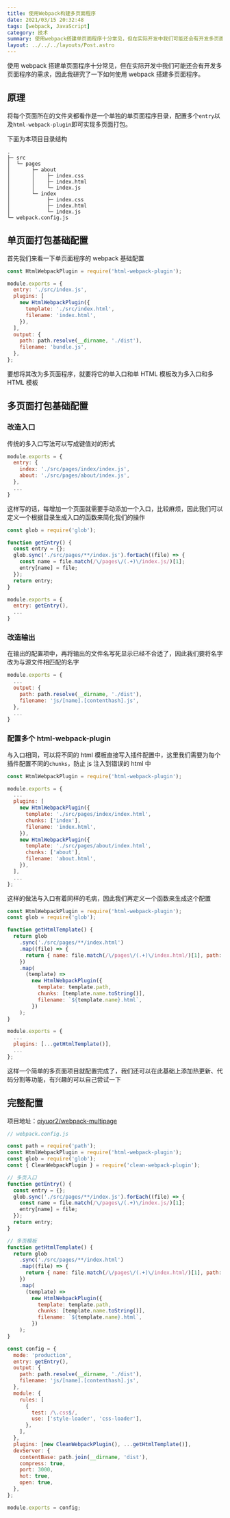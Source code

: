 ```yaml
---
title: 使用Webpack构建多页面程序
date: 2021/03/15 20:32:48
tags: [webpack, JavaScript]
category: 技术
summary: 使用webpack搭建单页面程序十分常见，但在实际开发中我们可能还会有开发多页面程序的需求，因此我研究了一下如何使用webpack搭建多页面程序。
layout: ../../../layouts/Post.astro
---
```


使用 webpack 搭建单页面程序十分常见，但在实际开发中我们可能还会有开发多页面程序的需求，因此我研究了一下如何使用 webpack 搭建多页面程序。

## 原理

将每个页面所在的文件夹都看作是一个单独的单页面程序目录，配置多个`entry`以及`html-webpack-plugin`即可实现多页面打包。

下面为本项目目录结构

```
.
├─ src
│  └─ pages
│       ├─ about
│       │    ├─ index.css
│       │    ├─ index.html
│       │    └─ index.js
│       └─ index
│            ├─ index.css
│            ├─ index.html
│            └─ index.js
└─ webpack.config.js
```

## 单页面打包基础配置

首先我们来看一下单页面程序的 webpack 基础配置

```js
const HtmlWebpackPlugin = require('html-webpack-plugin');

module.exports = {
  entry: './src/index.js',
  plugins: [
    new HtmlWebpackPlugin({
      template: './src/index.html',
      filename: 'index.html',
    }),
  ],
  output: {
    path: path.resolve(__dirname, './dist'),
    filename: 'bundle.js',
  },
};
```

要想将其改为多页面程序，就要将它的单入口和单 HTML 模板改为多入口和多 HTML 模板

## 多页面打包基础配置

### 改造入口

传统的多入口写法可以写成键值对的形式

```js
module.exports = {
  entry: {
    index: './src/pages/index/index.js',
    about: './src/pages/about/index.js',
  },
  ...
}
```

这样写的话，每增加一个页面就需要手动添加一个入口，比较麻烦，因此我们可以定义一个根据目录生成入口的函数来简化我们的操作

```js
const glob = require('glob');

function getEntry() {
  const entry = {};
  glob.sync('./src/pages/**/index.js').forEach((file) => {
    const name = file.match(/\/pages\/(.+)\/index.js/)[1];
    entry[name] = file;
  });
  return entry;
}

module.exports = {
  entry: getEntry(),
  ...
}
```

### 改造输出

在输出的配置项中，再将输出的文件名写死显示已经不合适了，因此我们要将名字改为与源文件相匹配的名字

```js
module.exports = {
  ...
  output: {
    path: path.resolve(__dirname, './dist'),
    filename: 'js/[name].[contenthash].js',
  },
  ...
}
```

### 配置多个 html-webpack-plugin

与入口相同，可以将不同的 html 模板直接写入插件配置中，这里我们需要为每个插件配置不同的`chunks`，防止 js 注入到错误的 html 中

```js
const HtmlWebpackPlugin = require('html-webpack-plugin');

module.exports = {
  ...
  plugins: [
    new HtmlWebpackPlugin({
      template: './src/pages/index/index.html',
      chunks: ['index'],
      filename: 'index.html',
    }),
    new HtmlWebpackPlugin({
      template: './src/pages/about/index.html',
      chunks: ['about'],
      filename: 'about.html',
    }),
  ],
  ...
};
```

这样的做法与入口有着同样的毛病，因此我们再定义一个函数来生成这个配置

```js
const HtmlWebpackPlugin = require('html-webpack-plugin');
const glob = require('glob');

function getHtmlTemplate() {
  return glob
    .sync('./src/pages/**/index.html')
    .map((file) => {
      return { name: file.match(/\/pages\/(.+)\/index.html/)[1], path: file };
    })
    .map(
      (template) =>
        new HtmlWebpackPlugin({
          template: template.path,
          chunks: [template.name.toString()],
          filename: `${template.name}.html`,
        })
    );
}

module.exports = {
  ...
  plugins: [...getHtmlTemplate()],
  ...
};
```

这样一个简单的多页面项目就配置完成了，我们还可以在此基础上添加热更新、代码分割等功能，有兴趣的可以自己尝试一下

## 完整配置

项目地址：[qiyuor2/webpack-multipage](https://github.com/qiyuor2/webpack-multipage)

```js
// webpack.config.js

const path = require('path');
const HtmlWebpackPlugin = require('html-webpack-plugin');
const glob = require('glob');
const { CleanWebpackPlugin } = require('clean-webpack-plugin');

// 多页入口
function getEntry() {
  const entry = {};
  glob.sync('./src/pages/**/index.js').forEach((file) => {
    const name = file.match(/\/pages\/(.+)\/index.js/)[1];
    entry[name] = file;
  });
  return entry;
}

// 多页模板
function getHtmlTemplate() {
  return glob
    .sync('./src/pages/**/index.html')
    .map((file) => {
      return { name: file.match(/\/pages\/(.+)\/index.html/)[1], path: file };
    })
    .map(
      (template) =>
        new HtmlWebpackPlugin({
          template: template.path,
          chunks: [template.name.toString()],
          filename: `${template.name}.html`,
        })
    );
}

const config = {
  mode: 'production',
  entry: getEntry(),
  output: {
    path: path.resolve(__dirname, './dist'),
    filename: 'js/[name].[contenthash].js',
  },
  module: {
    rules: [
      {
        test: /\.css$/,
        use: ['style-loader', 'css-loader'],
      },
    ],
  },
  plugins: [new CleanWebpackPlugin(), ...getHtmlTemplate()],
  devServer: {
    contentBase: path.join(__dirname, 'dist'),
    compress: true,
    port: 3000,
    hot: true,
    open: true,
  },
};

module.exports = config;
```
